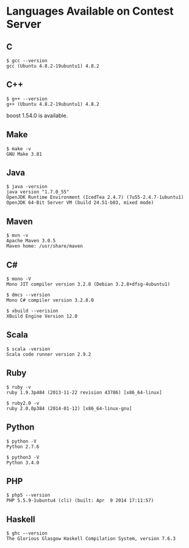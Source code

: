 # Languages Available on Contest Server

## C
```
$ gcc --version
gcc (Ubuntu 4.8.2-19ubuntu1) 4.8.2
```

## C++
```
$ g++ --version
g++ (Ubuntu 4.8.2-19ubuntu1) 4.8.2
```

boost 1.54.0 is available.

## Make
```
$ make -v
GNU Make 3.81
```

## Java
```
$ java -version
java version "1.7.0_55"
OpenJDK Runtime Environment (IcedTea 2.4.7) (7u55-2.4.7-1ubuntu1)
OpenJDK 64-Bit Server VM (build 24.51-b03, mixed mode)
```

## Maven
```
$ mvn -v
Apache Maven 3.0.5
Maven home: /usr/share/maven
```

## C#
```
$ mono -V
Mono JIT compiler version 3.2.8 (Debian 3.2.8+dfsg-4ubuntu1)
```

```
$ dmcs --version
Mono C# compiler version 3.2.8.0
```

```
$ xbuild --verision
XBuild Engine Version 12.0
```

## Scala
```
$ scala -version
Scala code runner version 2.9.2
```

## Ruby
```
$ ruby -v
ruby 1.9.3p484 (2013-11-22 revision 43786) [x86_64-linux]
```

```
$ ruby2.0 -v
ruby 2.0.0p384 (2014-01-12) [x86_64-linux-gnu]
```

## Python
```
$ python -V
Python 2.7.6
```

```
$ python3 -V
Python 3.4.0
```

## PHP
```
$ php5 --version
PHP 5.5.9-1ubuntu4 (cli) (built: Apr  9 2014 17:11:57)
```

## Haskell
```
$ ghc --version
The Glorious Glasgow Haskell Compilation System, version 7.6.3
```

